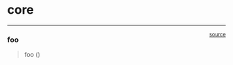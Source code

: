 # core


<!-- WARNING: THIS FILE WAS AUTOGENERATED! DO NOT EDIT! -->

------------------------------------------------------------------------

<a
href="https://github.com/adamaslan/lightrag2/blob/main/lightrag2/core.py#L9"
target="_blank" style="float:right; font-size:smaller">source</a>

### foo

>  foo ()
